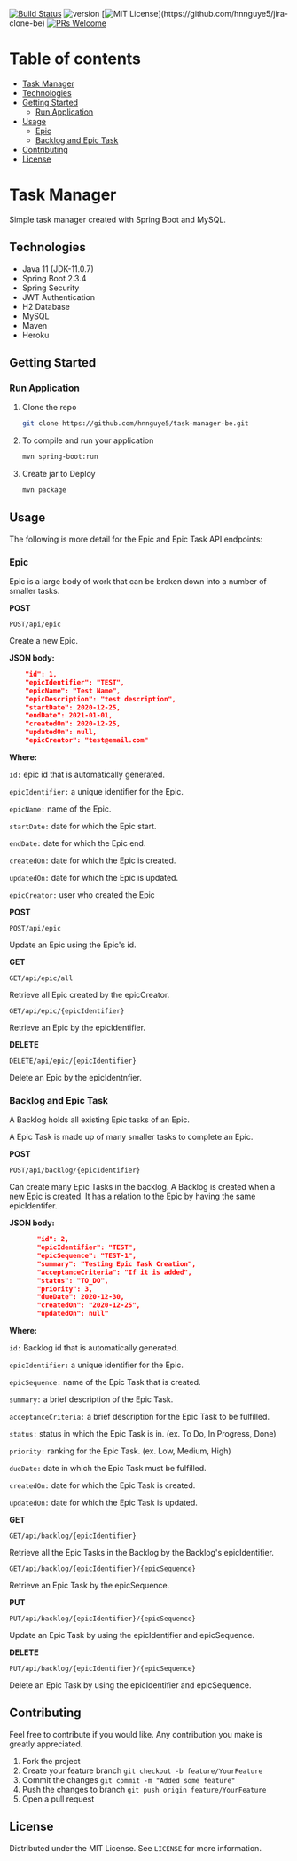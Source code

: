 [![Build Status](https://travis-ci.com/hnnguye5/jira-clone-be.svg?token=Kc8c2mz2bFRyBWFJumHk&branch=main)](https://travis-ci.com/hnnguye5/jira-clone-be) 
![version](https://img.shields.io/badge/version-v1.0-blue)
[![MIT License](https://img.shields.io/apm/l/atomic-design-ui.svg?)](https://github.com/hnnguye5/jira-clone-be)
[![PRs Welcome](https://img.shields.io/badge/PRs-welcome-brightgreen.svg?style=flat-square)](https://github.com/hnnguye5/jira-clone-be/pulls)

Table of contents
=================

<!--ts-->
   * [Task Manager](#Task-Manager)
   * [Technologies](#Technologies)
   * [Getting Started](#Getting-Started)
      * [Run Application](#Run-Application)
   * [Usage](#Usage)
      * [Epic](#Epic)
      * [Backlog and Epic Task](#Backlog-and-Epic-Task)
   * [Contributing](#Contributing)
   * [License](#License)
<!--te-->

# Task Manager 

Simple task manager created with Spring Boot and MySQL.

## Technologies

* Java 11 (JDK-11.0.7)
* Spring Boot 2.3.4
* Spring Security
* JWT Authentication
* H2 Database
* MySQL
* Maven
* Heroku

## Getting Started

### Run Application

1. Clone the repo
   ```sh
   git clone https://github.com/hnnguye5/task-manager-be.git
   ```
2. To compile and run your application
   ```sh
   mvn spring-boot:run
   ```
3. Create jar to Deploy
   ```sh
   mvn package
   ```
## Usage

The following is more detail for the Epic and Epic Task API endpoints:

### Epic

Epic is a large body of work that can be broken down into a number of smaller tasks.

**POST**

`POST/api/epic`

Create a new Epic.

**JSON body:**
```json
    "id": 1,
    "epicIdentifier": "TEST",
    "epicName": "Test Name",
    "epicDescription": "test description",
    "startDate": 2020-12-25,
    "endDate": 2021-01-01,
    "createdOn": 2020-12-25,
    "updatedOn": null,
    "epicCreator": "test@email.com"
```
**Where:**

`id:` epic id that is automatically generated.

`epicIdentifier:` a unique identifier for the Epic.

`epicName:` name of the Epic.

`startDate:` date for which the Epic start.

`endDate:` date for which the Epic end.

`createdOn:` date for which the Epic is created.

`updatedOn:` date for which the Epic is updated.

`epicCreator:` user who created the Epic

**POST**

`POST/api/epic`

Update an Epic using the Epic's id.

**GET**

`GET/api/epic/all`

Retrieve all Epic created by the epicCreator.

`GET/api/epic/{epicIdentifier}`

Retrieve an Epic by the epicIdentifier.

**DELETE**

`DELETE/api/epic/{epicIdentifier}`

Delete an Epic by the epicIdentnfier.

### Backlog and Epic Task

A Backlog holds all existing Epic tasks of an Epic.

A Epic Task is made up of many smaller tasks to complete an Epic.

**POST**

`POST/api/backlog/{epicIdentifier}`

Can create many Epic Tasks in the backlog. A Backlog is created when a new Epic is created. It has a relation to the Epic by having the same epicIdentifer.

**JSON body:**
```json
       "id": 2,
       "epicIdentifier": "TEST",
       "epicSequence": "TEST-1",
       "summary": "Testing Epic Task Creation",
       "acceptanceCriteria": "If it is added",
       "status": "TO_DO",
       "priority": 3,
       "dueDate": 2020-12-30,
       "createdOn": "2020-12-25",
       "updatedOn": null"
```
**Where:**

`id:` Backlog id that is automatically generated.

`epicIdentifier:` a unique identifier for the Epic.

`epicSequence:` name of the Epic Task that is created.

`summary:` a brief description of the Epic Task.

`acceptanceCriteria:` a brief description for the Epic Task to be fulfilled.

`status:` status in which the Epic Task is in. (ex. To Do, In Progress, Done)

`priority:` ranking for the Epic Task. (ex. Low, Medium, High)

`dueDate:` date in which the Epic Task must be fulfilled.

`createdOn:` date for which the Epic Task is created.

`updatedOn:` date for which the Epic Task is updated.

**GET**

`GET/api/backlog/{epicIdentifier}`

Retrieve all the Epic Tasks in the Backlog by the Backlog's epicIdentifier.

`GET/api/backlog/{epicIdentifier}/{epicSequence}`

Retrieve an Epic Task by the epicSequence.

**PUT**

`PUT/api/backlog/{epicIdentifier}/{epicSequence}`

Update an Epic Task by using the epicIdentifier and epicSequence.

**DELETE**

`PUT/api/backlog/{epicIdentifier}/{epicSequence}`

Delete an Epic Task by using the epicIdentifier and epicSequence.

## Contributing

Feel free to contribute if you would like. Any contribution you make is greatly appreciated.

1. Fork the project
2. Create your feature branch `git checkout -b feature/YourFeature`
3. Commit the changes `git commit -m "Added some feature"`
4. Push the changes to branch `git push origin feature/YourFeature`
5. Open a pull request

## License

Distributed under the MIT License. See `LICENSE` for more information.